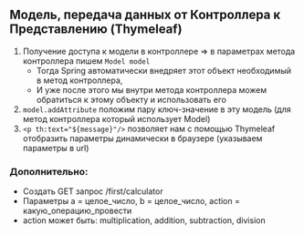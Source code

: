 ## Модель, передача данных от Контроллера к Представлению (Thymeleaf)

1. Получение доступа к модели в контроллере => в параметрах метода контроллера пишем `Model model`
    * Тогда Spring
      автоматически внедряет этот объект необходимый в метод контроллера,
    * И уже после этого мы внутри метода контроллера можем обратиться к этому объекту и использовать его
2. `model.addAttribute` положим пару ключ-значение в эту модель (для метод контроллера который использует Model)
3. `<p th:text="${message}"/>` позволяет нам с помощью Thymeleaf отобразить параметры динамически в браузере (указываем параметры в url)

### Дополнительно:
* Создать GET запрос /first/calculator 
* Параметры a = целое_число, b = целое_число, action = какую_операцию_провести
* action может быть: multiplication, addition, subtraction, division